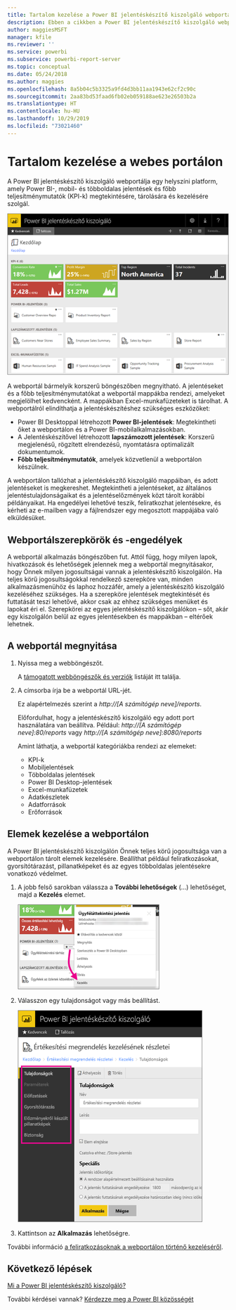 ```yaml
---
title: Tartalom kezelése a Power BI jelentéskészítő kiszolgáló webportálján
description: Ebben a cikkben a Power BI jelentéskészítő kiszolgáló webportálján végzett tartalomkezelésről olvashat.
author: maggiesMSFT
manager: kfile
ms.reviewer: ''
ms.service: powerbi
ms.subservice: powerbi-report-server
ms.topic: conceptual
ms.date: 05/24/2018
ms.author: maggies
ms.openlocfilehash: 8a5b04c5b3325a9fd4d3bb11aa1943e62cf2c90c
ms.sourcegitcommit: 2aa83bd53faad6fb02eb059188ae623e26503b2a
ms.translationtype: HT
ms.contentlocale: hu-HU
ms.lasthandoff: 10/29/2019
ms.locfileid: "73021460"
---
```

# <a name="manage-content-in-the-web-portal"></a>Tartalom kezelése a webes portálon 
A Power BI jelentéskészítő kiszolgáló webportálja egy helyszíni platform, amely Power BI-, mobil- és többoldalas jelentések és főbb teljesítménymutatók (KPI-k) megtekintésére, tárolására és kezelésére szolgál.

![A jelentéskészítő kiszolgáló webportálja](media/getting-around/report-server-web-portal.png)

A webportál bármelyik korszerű böngészőben megnyitható. A jelentéseket és a főbb teljesítménymutatókat a webportál mappákba rendezi, amelyeket megjelölhet kedvencként. A mappákban Excel-munkafüzeteket is tárolhat. A webportálról elindíthatja a jelentéskészítéshez szükséges eszközöket:

* Power BI Desktoppal létrehozott **Power BI-jelentések**: Megtekintheti őket a webportálon és a Power BI-mobilalkalmazásokban.
* A Jelentéskészítővel létrehozott **lapszámozott jelentések**: Korszerű megjelenésű, rögzített elrendezésű, nyomtatásra optimalizált dokumentumok.
* **Főbb teljesítménymutatók**, amelyek közvetlenül a webportálon készülnek.

A webportálon tallózhat a jelentéskészítő kiszolgáló mappáiban, és adott jelentéseket is megkereshet. Megtekintheti a jelentéseket, az általános jelentéstulajdonságaikat és a jelentéselőzmények közt tárolt korábbi példányaikat. Ha engedélyei lehetővé teszik, feliratkozhat jelentésekre, és kérheti az e-mailben vagy a fájlrendszer egy megosztott mappájába való elküldésüket.

## <a name="web-portal-roles-and-permissions"></a>Webportálszerepkörök és -engedélyek
A webportál alkalmazás böngészőben fut. Attól függ, hogy milyen lapok, hivatkozások és lehetőségek jelennek meg a webportál megnyitásakor, hogy Önnek milyen jogosultságai vannak a jelentéskészítő kiszolgálón. Ha teljes körű jogosultságokkal rendelkező szerepköre van, minden alkalmazásmenühöz és laphoz hozzáfér, amely a jelentéskészítő kiszolgáló kezeléséhez szükséges. Ha a szerepköre jelentések megtekintését és futtatását teszi lehetővé, akkor csak az ehhez szükséges menüket és lapokat éri el. Szerepkörei az egyes jelentéskészítő kiszolgálókon – sőt, akár egy kiszolgálón belül az egyes jelentésekben és mappákban – eltérőek lehetnek.

## <a name="start-the-web-portal"></a>A webportál megnyitása
1. Nyissa meg a webböngészőt.
   
    A [támogatott webböngészők és verziók](browser-support.md) listáját itt találja.
2. A címsorba írja be a webportál URL-jét.
   
    Ez alapértelmezés szerint a <em>http://[A számítógép neve]/reports</em>.
   
    Előfordulhat, hogy a jelentéskészítő kiszolgáló egy adott port használatára van beállítva. Például: <em>http://[A számítógép neve]:80/reports</em> vagy <em>http://[A számítógép neve]:8080/reports</em>
   
    Amint láthatja, a webportál kategóriákba rendezi az elemeket:
   
   * KPI-k
   * Mobiljelentések
   * Többoldalas jelentések
   * Power BI Desktop-jelentések
   * Excel-munkafüzetek
   * Adatkészletek
   * Adatforrások
   * Erőforrások

## <a name="manage-items-in-the-web-portal"></a>Elemek kezelése a webportálon
A Power BI jelentéskészítő kiszolgálón Önnek teljes körű jogosultsága van a webportálon tárolt elemek kezelésére. Beállíthat például feliratkozásokat, gyorsítótárazást, pillanatképeket és az egyes többoldalas jelentésekre vonatkozó védelmet.

1. A jobb felső sarokban válassza a **További lehetőségek** (...) lehetőséget, majd a **Kezelés** elemet.
   
    ![Kattintás a Kezelés elemre](media/getting-around/report-server-web-portal-manage-ellipsis.png)
2. Válasszon egy tulajdonságot vagy más beállítást.
   
    ![Tulajdonság kiválasztása](media/getting-around/report-server-web-portal-manage-properties.png)
3. Kattintson az **Alkalmazás** lehetőségre.

További információ [a feliratkozásoknak a webportálon történő kezeléséről](https://docs.microsoft.com/sql/reporting-services/working-with-subscriptions-web-portal).

## <a name="next-steps"></a>Következő lépések
[Mi a Power BI jelentéskészítő kiszolgáló?](get-started.md)

További kérdései vannak? [Kérdezze meg a Power BI közösségét](https://community.powerbi.com/)

